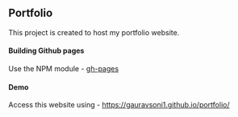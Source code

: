 ## Portfolio

This project is created to host my portfolio website.

#### Building Github pages 

Use the NPM module - [gh-pages](https://www.npmjs.com/package/gh-pages)

#### Demo

Access this website using - https://gauravsoni1.github.io/portfolio/

